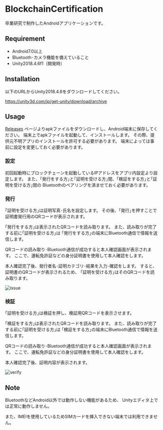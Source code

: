 ﻿# BlockchainCertification

卒業研究で制作したAndroidアプリケーションです。

## Requirement

- Android7.0以上
- Bluetooth･カメラ機能を備えていること
- Unity2018.4.6f1（開発時）

## Installation

以下のURLからUnity2018.4.6をダウンロードしてください。

https://unity3d.com/jp/get-unity/download/archive

## Usage

[Releases](https://github.com/toshi-104/BlockchainCertification/releases)
ページよりapkファイルをダウンロードし、Android端末に保存してください。
端末上でapkファイルを起動して、インストールします。
その際、提供元不明アプリのインストールを許可する必要があります。
端末によっては事前に設定を変更しておく必要があります。

### 設定

初回起動時にブロックチェーンを起動しているIPアドレスをアプリ内設定より設定します。
また、｢発行をする方｣と｢証明を受ける方｣間、｢検証をする方｣と｢証明を受ける方｣間の
Bluetoothのペアリングを済ませておく必要があります。

### 発行

｢証明を受ける方｣は証明写真･氏名を設定します。
その後、｢発行｣を押すことで証明書発行用のQRコードが表示されます。

｢発行をする方｣は表示されたQRコードを読み取ります。
また、読み取りが完了する前に｢証明を受ける方｣は
｢発行をする方｣の端末にBluetooth通信で情報を送信します。

QRコードの読み取り･Bluetooth通信が成功すると本人確認画面が表示されます。
ここで、運転免許証などの身分証明書を使用して本人確認をします。

本人確認完了後、発行者名･証明カテゴリ･結果を入力･確認をします。
すると、証明書のQRコードが表示されるため、
｢証明を受ける方｣はそのQRコードを読み取ります。

![issue](https://user-images.githubusercontent.com/58201167/112741144-b3056c00-8fbd-11eb-802b-f2b5beb4dd59.gif)

### 検証

｢証明を受ける方｣は検証を押し、検証用QRコードを表示させます。

｢検証をする方｣は表示されたQRコードを読み取ります。
また、読み取りが完了する前に｢証明を受ける方｣は
｢検証をする方｣の端末にBluetooth通信で情報を送信します。

QRコードの読み取り･Bluetooth通信が成功すると本人確認画面が表示されます。
ここで、運転免許証などの身分証明書を使用して本人確認をします。

本人確認完了後、証明内容が表示されます。

![verify](https://user-images.githubusercontent.com/58201167/112741142-b1d43f00-8fbd-11eb-9b7d-5f4dc9adcd7f.gif)

## Note

BluetoothなどAndroid以外では動作しない機能があるため、
Unityエディタ上では正常に動作しません。

また、IMEIを使用しているためSIMカードを挿入できない端末では利用できません。
